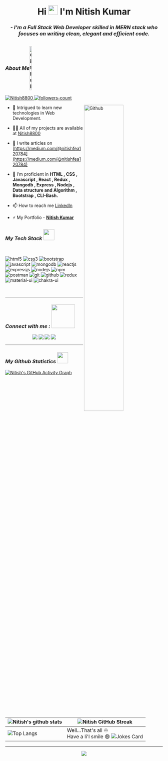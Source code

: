 <!----------------------------------- Heading Section ------------------------------------>

<div align="left">   
  <h1 align="center"> Hi <img src="https://raw.githubusercontent.com/MartinHeinz/MartinHeinz/master/wave.gif" height="30px" width="30px"> I'm Nitish Kumar</h1>  
  
  <!----------------------------------- About Section ------------------------------------>
  
  <h3 align="center"> <i>- I'm a Full Stack Web Developer skilled in MERN stack who focuses on writing clean, elegant and efficient code. </i> </h3>
  
## <h3 style="display:flex; align-items: center"> <i> About Me </i> <img width="11%" align="center" alt="Github" src="https://camo.githubusercontent.com/5b64c27d7cd257cd01bf334c70fcc71d8c3e40298aa86c902c17a1c124651354/68747470733a2f2f616368696e7479612d706f7274666f6c696f2e76657263656c2e6170702f706c616e652e676966" />
</h3> 
  
  <!----------------------------------- Profile View Section ------------------------------------>   


  <p align="left">
    <a href="https://github.com/Nitish8800">
        <img src="https://komarev.com/ghpvc/?username=Nitish8800&label=Profile%20views&color=0e75b6&style=flat" alt="Nitish8800" />
    </a>
    <a href="https://github.com/Nitish8800?tab=followers">
        <img src="https://img.shields.io/github/followers/Nitish8800?label=Followers&style=social" alt="followers-count">
    </a>
</p>
 
  
</div>

<img width="50%" align="right" alt="Github" src="https://media0.giphy.com/media/KDDpcKigbfFpnejZs6/giphy.gif?cid=ecf05e47oy6f4zjs8g1qoiystc56cu7r9tb8a1fe76e05oty&rid=giphy.gif" />

- 🔭 Intrigued to learn new technologies in Web Development.

- 👨‍💻 All of my projects are available at [Nitish8800](https://github.com/Nitish8800?tab=repositories)

- 📝 I write articles on [https://medium.com/@nitishfea120784](https://medium.com/@nitishfea120784)

- 🌱 I’m proficient in **HTML , CSS , Javascript , React , Redux , Mongodb , Express , Nodejs , Data structure and Algorithm , Bootstrap , CLI-Bash.**

- 📫 How to reach me [LinkedIn](https://www.linkedin.com/in/nitish-kumar-50a564205/)

- ⚡ My Portfolio - **[Nitish Kumar](https://portfolio-nitish8800.vercel.app/)**


<h3 align="left" border="0"> <i> My Tech Stack </i> <img src="https://camo.githubusercontent.com/beb64ff21c883e318e4f5db5231c2ba4175705bea1c9249e82a41ab375db4f75/68747470733a2f2f6d65646961322e67697068792e636f6d2f6d656469612f51737347456d706b79454f684243623765312f67697068792e6769663f6369643d656366303565343761306e336769316266716e74716d6f62386739616964316f796a327772336473336d67373030626c267269643d67697068792e676966" width="35"/></h3>
<br>

<p>
    <img src="https://img.shields.io/badge/HTML5-E34F26?style=for-the-badge&logo=html5&logoColor=white" alt="html5" />
    <img src="https://img.shields.io/badge/CSS3-1572B6?style=for-the-badge&logo=css3&logoColor=white" alt="css3" />
    <img src="https://img.shields.io/badge/Bootstrap-563D7C?style=for-the-badge&logo=bootstrap&logoColor=white" alt="bootstrap" />
    <img src="https://img.shields.io/badge/JavaScript-323330?style=for-the-badge&logo=javascript&logoColor=F7DF1E" alt="javascript" />
    <img src="https://img.shields.io/badge/MongoDB-4EA94B?style=for-the-badge&logo=mongodb&logoColor=white" alt="mongodb" />
    <img src="https://img.shields.io/badge/React-20232A?style=for-the-badge&logo=react&logoColor=61DAFB" alt="reactjs" />
    <img src="https://img.shields.io/badge/Express.js-000000?style=for-the-badge&logo=express&logoColor=white" alt="expressjs" />
      <img src="https://img.shields.io/badge/Node.js-339933?style=for-the-badge&logo=nodedotjs&logoColor=white" alt="nodejs" />
    <img src="https://img.shields.io/badge/npm-CB3837?style=for-the-badge&logo=npm&logoColor=white" alt="npm" />
    <img src="https://img.shields.io/badge/Postman-FF6C37?style=for-the-badge&logo=Postman&logoColor=white" alt="postman" />
    <img src="https://img.shields.io/badge/Git-f44d27?style=for-the-badge&logo=git&logoColor=white" alt="git" />
    <img src="https://img.shields.io/badge/GitHub-100000?style=for-the-badge&logo=github&logoColor=white" alt="github" />
    <img src="https://img.shields.io/badge/Redux-593D88?style=for-the-badge&logo=redux&logoColor=white" alt="redux" />
    <img src="https://img.shields.io/badge/Material%20UI-007FFF?style=for-the-badge&logo=mui&logoColor=white" alt="material-ui" />
    <img src="https://img.shields.io/badge/Chakra%20UI-3bc7bd?style=for-the-badge&logo=chakraui&logoColor=white" alt="chakra-ui" />
</p>
<br> 
        
<hr>
<h3> <i> Connect with me : </i> <img src="https://raw.githubusercontent.com/ShahriarShafin/ShahriarShafin/main/Assets/handshake.gif" width="75" /></h3>
<p align="center">
  <a href="https://www.linkedin.com/in/nitish-kumar-50a564205/"><img src="https://img.shields.io/badge/LinkedIn-0077B5?style=for-the-badge&logo=linkedin&logoColor=white"></a>
  <a href="https://twitter.com/Nitishk60487582"><img src="https://img.shields.io/badge/twitter-1c9ceb?style=for-the-badge&logo=twitter&logoColor=white"></a>
  <a href="https://www.instagram.com/_niku_7827/"><img src="https://img.shields.io/badge/instagram-d11b59?style=for-the-badge&logo=instagram&logoColor=white"></a>
    <a href="https://portfolio-nitish8800.vercel.app/"><img src="https://img.shields.io/badge/portfolio-00000?style=for-the-badge&logo=portfolio&logoColor=black"></a>
  
</p>
<hr />
<h3> <i> My Github Statistics </i> <img src="https://camo.githubusercontent.com/f11b92476ee793cfe97f20e0564ab552bd9bd670179d7b6772c59bb4d3218ca6/68747470733a2f2f692e70696e696d672e636f6d2f6f726967696e616c732f36352f63342f66342f36356334663435323537316265313236316539633632336637646134383861632e676966" width="35"/></h3>

[![Nitish's GitHub Activity Graph](https://activity-graph.herokuapp.com/graph?username=Nitish8800&theme=react-dark&bg_color=000&hide_border=true)](https://git.io/praveenscience)


| ![Nitish's github stats](https://github-readme-stats.vercel.app/api?username=Nitish8800&show_icons=true&theme=tokyonight) | ![Nitish GitHub Streak](https://github-readme-streak-stats.herokuapp.com/?user=Nitish8800&theme=tokyonight) |
| --- | --- |
| ![Top Langs](https://github-readme-stats.vercel.app/api/top-langs/?username=Nitish8800&theme=tokyonight) | Well...That's all ♾️ <br> Have a li'l smile 😄 ![Jokes Card](https://readme-jokes.vercel.app/api?theme=tokyonight)|





<hr>


<p align="center">
  <img  src="https://raw.githubusercontent.com/Trilokia/Trilokia/379277808c61ef204768a61bbc5d25bc7798ccf1/bottom_header.svg">
  </p>



